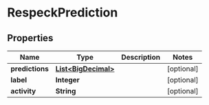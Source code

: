 

# RespeckPrediction

## Properties

Name | Type | Description | Notes
------------ | ------------- | ------------- | -------------
**predictions** | [**List&lt;BigDecimal&gt;**](BigDecimal.md) |  |  [optional]
**label** | **Integer** |  |  [optional]
**activity** | **String** |  |  [optional]




